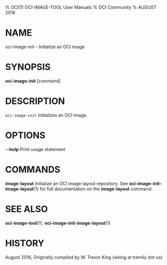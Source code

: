 % OCI(1) OCI-IMAGE-TOOL User Manuals
% OCI Community
% AUGUST 2016
# NAME

oci-image-init \- Initialize an OCI image

# SYNOPSIS

**oci-image-init** [command]

# DESCRIPTION

`oci-image-init` Initializes an OCI image.

# OPTIONS

**--help**
  Print usage statement

# COMMANDS

**image-layout**
  Initialize an OCI image-layout repository.
  See **oci-image-init-image-layout**(1) for full documentation on the **image-layout** command.

# SEE ALSO

**oci-image-tool**(1), **oci-image-init-image-layout**(1)

# HISTORY

August 2016, Originally compiled by W. Trevor King (wking at tremily dot us)
